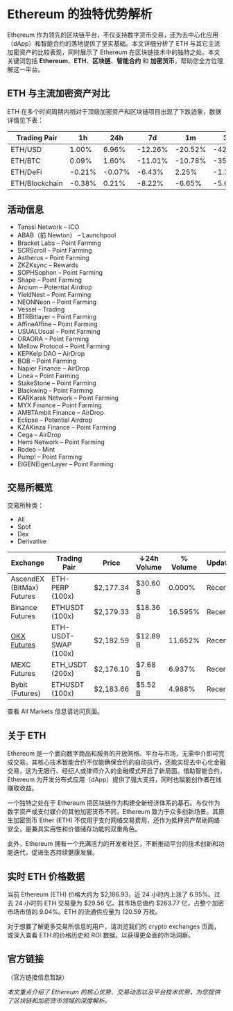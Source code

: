 # Ethereum 的独特优势解析

Ethereum 作为领先的区块链平台，不仅支持数字货币交易，还为去中心化应用（dApp）和智能合约的落地提供了坚实基础。本文详细分析了 ETH 与其它主流加密资产的比较表现，同时展示了 Ethereum 在区块链技术中的独特之处。本文关键词包括 **Ethereum**、**ETH**、**区块链**、**智能合约** 和 **加密货币**，帮助您全方位理解这一平台。

## ETH 与主流加密资产对比

ETH 在多个时间周期内相对于顶级加密资产和区块链项目出现了下跌迹象，数据详情见下表：

| Trading Pair    | 1h      | 24h     | 7d       | 1m       | 3m       | 1y       |
|-----------------|---------|---------|----------|----------|----------|----------|
| ETH/USD         | 1.00%   | 6.96%   | -12.26%  | -20.52%  | -42.93%  | -40.14%  |
| ETH/BTC         | 0.09%   | 1.60%   | -11.01%  | -10.78%  | -35.74%  | -53.19%  |
| ETH/DeFi        | -0.21%  | -0.07%  | -6.43%   | 2.25%    | -1.38%   | -6.34%   |
| ETH/Blockchain  | -0.38%  | 0.21%   | -8.22%   | -6.65%   | -5.62%   | -25.54%  |

## 活动信息

- Tanssi Network – ICO  
- ABAB（前 Newton） – Launchpool  
- Bracket Labs – Point Farming  
- SCRScroll – Point Farming  
- Astherus – Point Farming  
- ZKZKsync – Rewards  
- SOPHSophon – Point Farming  
- Shape – Point Farming  
- Arcium – Potential Airdrop  
- YieldNest – Point Farming  
- NEONNeon – Point Farming  
- Vessel – Trading  
- BTRBitlayer – Point Farming  
- AffineAffine – Point Farming  
- USUALUsual – Point Farming  
- ORAORA – Point Farming  
- Mellow Protocol – Point Farming  
- KEPKelp DAO – AirDrop  
- BOB – Point Farming  
- Napier Finance – AirDrop  
- Linea – Point Farming  
- StakeStone – Point Farming  
- Blackwing – Point Farming  
- KARKarak Network – Point Farming  
- MYX Finance – Point Farming  
- AMBTAmbit Finance – AirDrop  
- Eclipse – Potential Airdrop  
- KZAKinza Finance – Point Farming  
- Cega – AirDrop  
- Hemi Network – Point Farming  
- Rodeo – Mint  
- Pump! – Point Farming  
- EIGENEigenLayer – Point Farming  

## 交易所概览

交易所种类：  
- All  
- Spot  
- Dex  
- Derivative  

| Exchange                         | Trading Pair            | Price      | ↓24h Volume | % Volume  | Updated   |
|----------------------------------|-------------------------|------------|-------------|-----------|-----------|
| AscendEX (BitMax) Futures        | ETH-PERP (100x)         | $2,177.34  | $30.60 B    | 0.000%   | Recently  |
| Binance Futures                  | ETHUSDT (100x)          | $2,179.33  | $18.36 B    | 16.595%  | Recently  |
| [OKX Futures](https://bit.ly/OKXe) | ETH-USDT-SWAP (100x)     | $2,182.59  | $12.89 B    | 11.652%  | Recently  |
| MEXC Futures                     | ETH_USDT (200x)         | $2,176.10  | $7.68 B     | 6.937%   | Recently  |
| Bybit (Futures)                  | ETHUSDT (100x)          | $2,183.66  | $5.52 B     | 4.988%   | Recently  |

查看 All Markets 信息请访问页面。

## 关于 ETH

Ethereum 是一个面向数字商品和服务的开放网络、平台与市场，无需中介即可完成交易。其核心技术智能合约不仅能确保合约的自动执行，还能实现去中心化金融交易，这为无银行、经纪人或律师介入的金融模式开启了新局面。借助智能合约，Ethereum 为开发分布式应用（dApp）提供了强大支持，同时也赋能创作者在线赚取收益。

一个独特之处在于 Ethereum 把区块链作为构建全新经济体系的基石。与仅作为数字资产或支付媒介的其他加密货币不同，Ethereum 致力于众多创新场景。其原生加密货币 Ether (ETH) 不仅用于支付网络交易费用，还作为抵押资产帮助网络安全，是兼具实用性和价值储存功能的双重角色。

此外，Ethereum 拥有一个充满活力的开发者社区，不断推动平台的技术创新和功能迭代，促进生态持续健康发展。

## 实时 ETH 价格数据

当前 Ethereum (ETH) 价格大约为 $2,186.93，近 24 小时内上涨了 6.95%。过去 24 小时的 ETH 交易量为 $29.56 亿。其市场总值约 $263.77 亿，占整个加密市场市值的 9.04%。ETH 的流通供应量为 120.59 万枚。

对于想要了解更多交易所信息的用户，请浏览我们的 crypto exchanges 页面，或深入查看 ETH 的价格历史和 ROI 数据，以获得更全面的市场洞察。

## 官方链接

（官方链接信息暂缺）
 

*本文重点介绍了 Ethereum 的核心优势、交易动态以及平台技术优势，为您提供了区块链和加密货币领域的深度解析。*